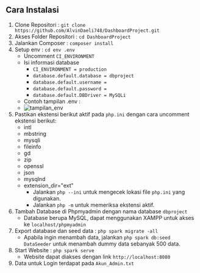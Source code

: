 ## Cara Instalasi

1. Clone Repositori : `git clone https://github.com/AlvinDaeli748/DashboardProject.git`
2. Akses Folder Repositori : `cd DashboardProject`
3. Jalankan Composer : `composer install`
4. Setup env : `cd env .env`
    * Uncomment `CI_ENVIRONMENT`
    * Isi informasi database 
        * `CI_ENVIRONMENT = production`
        * `database.default.database = dbproject`
        * `database.default.username = `    
        * `database.default.password = `         
        * `database.default.DBDriver = MySQLi`
   * Contoh tampilan .env :
   * ![tampilan_env](https://github.com/user-attachments/assets/327641c6-c3bc-4d3e-8da7-b0a46692ef7e)
5. Pastikan ekstensi berikut aktif pada `php.ini` dengan cara uncomment ekstensi berikut:
    * intl
    * mbstring
    * mysqli
    * fileinfo
    * gd
    * zip
    * openssl
    * json
    * mysqlnd
    * extension_dir="ext"
        * Jalankan `php --ini` untuk mengecek lokasi file `php.ini` yang digunakan.
        * Jalankan `php -m` untuk memeriksa ekstensi aktif.
6. Tambah Database di Phpmyadmin dengan nama database `dbproject`
    * Database berupa MySQL, dapat menggunakan XAMPP untuk akses ke `localhost/phpmyadmin`
7. Export database dan seed data : `php spark migrate -all`
    * Apabila ingin menambah data, jalankan `php spark db:seed DataSeeder` untuk menambah dummy data sebanyak 500 data.
8. Start Website : `php spark serve`
    * Website dapat diakses dengan link `http://localhost:8080`
9. Data untuk Login terdapat pada `Akun_Admin.txt`
